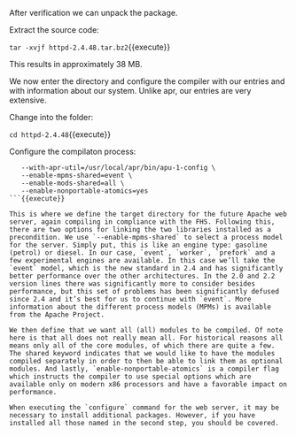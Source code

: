 After verification we can unpack the package.

Extract the source code:

`tar -xvjf httpd-2.4.48.tar.bz2`{{execute}}

This results in approximately 38 MB.

We now enter the directory and configure the compiler with our entries and with information about our system. Unlike apr, our entries are very extensive.

Change into the folder:

`cd httpd-2.4.48`{{execute}}

Configure the compilaton process:

```./configure --prefix=/opt/apache-2.4.48  --with-apr=/usr/local/apr/bin/apr-1-config \
   --with-apr-util=/usr/local/apr/bin/apu-1-config \
   --enable-mpms-shared=event \
   --enable-mods-shared=all \
   --enable-nonportable-atomics=yes
```{{execute}}

This is where we define the target directory for the future Apache web server, again compiling in compliance with the FHS. Following this, there are two options for linking the two libraries installed as a precondition. We use `--enable-mpms-shared` to select a process model for the server. Simply put, this is like an engine type: gasoline (petrol) or diesel. In our case, `event`, `worker`, `prefork` and a few experimental engines are available. In this case we’ll take the `event` model, which is the new standard in 2.4 and has significantly better performance over the other architectures. In the 2.0 and 2.2 version lines there was significantly more to consider besides performance, but this set of problems has been significantly defused since 2.4 and it’s best for us to continue with `event`. More information about the different process models (MPMs) is available from the Apache Project.

We then define that we want all (all) modules to be compiled. Of note here is that all does not really mean all. For historical reasons all means only all of the core modules, of which there are quite a few. The shared keyword indicates that we would like to have the modules compiled separately in order to then be able to link them as optional modules. And lastly, `enable-nonportable-atomics` is a compiler flag which instructs the compiler to use special options which are available only on modern x86 processors and have a favorable impact on performance.

When executing the `configure` command for the web server, it may be necessary to install additional packages. However, if you have installed all those named in the second step, you should be covered.

